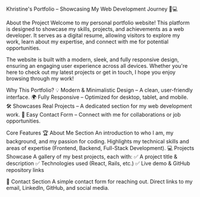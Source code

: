 Khristine's Portfolio – Showcasing My Web Development Journey 🚀💻

About the Project
Welcome to my personal portfolio website! This platform is designed to showcase my skills, projects, and achievements as a web developer. It serves as a digital resume, allowing visitors to explore my work, learn about my expertise, and connect with me for potential opportunities.

The website is built with a modern, sleek, and fully responsive design, ensuring an engaging user experience across all devices. Whether you're here to check out my latest projects or get in touch, I hope you enjoy browsing through my work!

Why This Portfolio?
💡 Modern & Minimalistic Design – A clean, user-friendly interface.
🌍 Fully Responsive – Optimized for desktop, tablet, and mobile.
🛠 Showcases Real Projects – A dedicated section for my web development work.
📧 Easy Contact Form – Connect with me for collaborations or job opportunities.


Core Features
🏆 About Me Section
An introduction to who I am, my background, and my passion for coding.
Highlights my technical skills and areas of expertise (Frontend, Backend, Full-Stack Development).
💻 Projects Showcase
A gallery of my best projects, each with:
✅ A project title & description
✅ Technologies used (React, Rails, etc.)
✅ Live demo & GitHub repository links

📩 Contact Section
A simple contact form for reaching out.
Direct links to my email, LinkedIn, GitHub, and social media.



